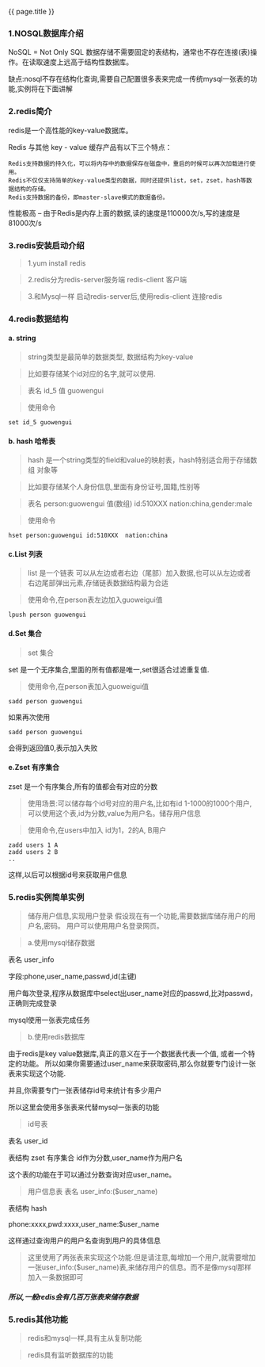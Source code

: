 {{ page.title }}

### 1.NOSQL数据库介绍

NoSQL = Not Only SQL
数据存储不需要固定的表结构，通常也不存在连接(表)操作。在读取速度上远高于结构性数据库。

缺点:nosql不存在结构化查询,需要自己配置很多表来完成一传统mysql一张表的功能,实例将在下面讲解


### 2.redis简介

redis是一个高性能的key-value数据库。

Redis 与其他 key - value 缓存产品有以下三个特点：

    Redis支持数据的持久化，可以将内存中的数据保存在磁盘中，重启的时候可以再次加载进行使用。
    Redis不仅仅支持简单的key-value类型的数据，同时还提供list，set，zset，hash等数据结构的存储。
    Redis支持数据的备份，即master-slave模式的数据备份。 
    
性能极高 – 由于Redis是内存上面的数据,读的速度是110000次/s,写的速度是81000次/s

### 3.redis安装启动介绍

>1.yum install redis

>2.redis分为redis-server服务端 redis-client 客户端

>3.和Mysql一样 启动redis-server后,使用redis-client 连接redis

### 4.redis数据结构

#### a. string 
>string类型是最简单的数据类型, 数据结构为key-value

>比如要存储某个id对应的名字,就可以使用.

>表名 id_5 值 guowengui

>使用命令 
```
set id_5 guowengui
```

#### b. hash 哈希表

>hash 是一个string类型的field和value的映射表，hash特别适合用于存储数组 对象等

>比如要存储某个人身份信息,里面有身份证号,国籍,性别等

>表名 person:guowengui 值(数组) id:510XXX nation:china,gender:male

>使用命令
```
hset person:guowengui id:510XXX  nation:china
```

#### c.List 列表

>list 是一个链表 可以从左边或者右边（尾部）加入数据,也可以从左边或者右边尾部弹出元素,存储链表数据结构最为合适

>使用命令,在person表左边加入guoweigui值

```
lpush person guowengui
```
#### d.Set 集合

>set 集合

set 是一个无序集合,里面的所有值都是唯一,set很适合过滤重复值.

>使用命令,在person表加入guoweigui值

```
sadd person guowengui
```
如果再次使用

```
sadd person guowengui
```
会得到返回值0,表示加入失败

#### e.Zset 有序集合

zset 是一个有序集合,所有的值都会有对应的分数

>使用场景:可以储存每个id号对应的用户名,比如有id 1-1000的1000个用户,可以使用这个表,id为分数,value为用户名。储存用户信息

>使用命令,在users中加入 id为1，2的A, B用户

```
zadd users 1 A
zadd users 2 B
..
```
这样,以后可以根据id号来获取用户信息

### 5.redis实例简单实例
> 储存用户信息,实现用户登录
假设现在有一个功能,需要数据库储存用户的用户名,密码。
用户可以使用用户名登录网页。

>a.使用mysql储存数据

表名 user_info

字段:phone,user_name,passwd,id(主键)

用户每次登录,程序从数据库中select出user_name对应的passwd,比对passwd，正确则完成登录

mysql使用一张表完成任务

>b.使用redis数据库

由于redis是key value数据库,真正的意义在于一个数据表代表一个值,
或者一个特定的功能。
所以如果你需要通过user_name来获取密码,那么你就要专门设计一张表来实现这个功能.

并且,你需要专门一张表储存id号来统计有多少用户

所以这里会使用多张表来代替mysql一张表的功能

> id号表

表名 user_id

表结构 zset 有序集合 id作为分数,user_name作为用户名

这个表的功能在于可以通过分数查询对应user_name。

> 用户信息表
表名 user_info:($user_name)

表结构 hash

phone:xxxx,pwd:xxxx,user_name:$user_name

这样通过查询用户的用户名查询到用户的具体信息

>这里使用了两张表来实现这个功能.但是请注意,每增加一个用户,就需要增加一张user_info:($user_name)表,来储存用户的信息。而不是像mysql那样加入一条数据即可

##### 所以,一般redis会有几百万张表来储存数据



### 5.redis其他功能

>redis和mysql一样,具有主从复制功能

>redis具有监听数据库的功能














